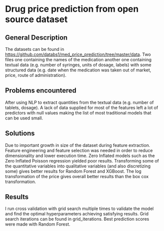 # Drug price prediction from open source dataset
## General Description
The datasets can be found in https://github.com/databs1/med_price_prediction/tree/master/data. 
Two files one containing the names of the medication another one containing textual data (e.g. number of syringes, units of dosage, labels) with some structured data (e.g. date when the medication was taken out of market, price, route of administration).

## Problems encountered
After using NLP to extract quantities from the textual data (e.g. number of tablets, dosage). A lack of data supplied for most of the features left a lot of predictors with null values making the list of most traditional models that can be used small. 

## Solutions
Due to important growth in size of the dataset during feature extraction. Feature engineering and feature selection was needed in order to reduce dimensionality and lower execution time.
Zero Inflated models such as the Zero Inflated Poisson regression yielded poor results.
Transforming some of the quantitative variables into qualitative variables (and also discretizing some) gives better results for Random Forest and XGBoost. 
The log transformation of the price gives overall better results than the box cox transformation.

## Results
I run cross validation with grid search multiple times to validate the model and find the optimal hyperparameters achieving satisfying results. 
Grid search iterations can be found in grid_iterations. Best prediction scores were made with Random Forest.
